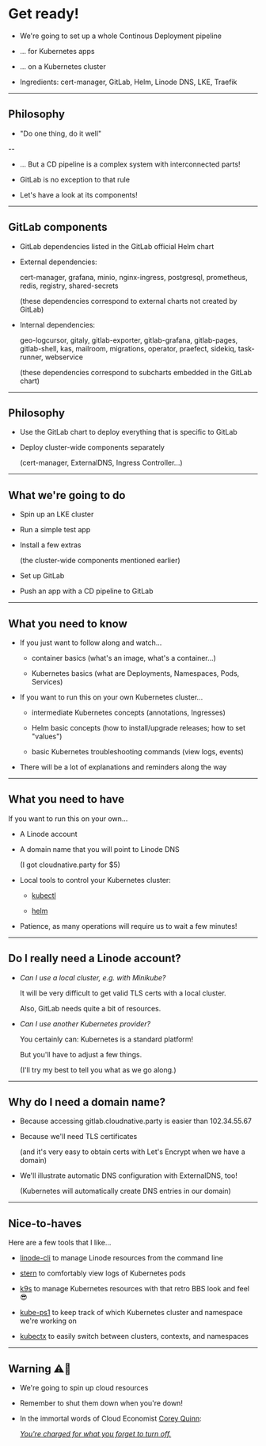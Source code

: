 # Get ready!

- We're going to set up a whole Continous Deployment pipeline

- ... for Kubernetes apps

- ... on a Kubernetes cluster

- Ingredients: cert-manager, GitLab, Helm, Linode DNS, LKE, Traefik

---

## Philosophy

- "Do one thing, do it well"

--

- ... But a CD pipeline is a complex system with interconnected parts!

- GitLab is no exception to that rule

- Let's have a look at its components!

---

## GitLab components

- GitLab dependencies listed in the GitLab official Helm chart

- External dependencies:

  cert-manager, grafana, minio, nginx-ingress, postgresql, prometheus,
  redis, registry, shared-secrets

  (these dependencies correspond to external charts not created by GitLab)

- Internal dependencies:

  geo-logcursor, gitaly, gitlab-exporter, gitlab-grafana, gitlab-pages,
  gitlab-shell, kas, mailroom, migrations, operator, praefect, sidekiq,
  task-runner, webservice

  (these dependencies correspond to subcharts embedded in the GitLab chart)

---

## Philosophy

- Use the GitLab chart to deploy everything that is specific to GitLab

- Deploy cluster-wide components separately

  (cert-manager, ExternalDNS, Ingress Controller...)

---

## What we're going to do

- Spin up an LKE cluster

- Run a simple test app

- Install a few extras

  (the cluster-wide components mentioned earlier)

- Set up GitLab

- Push an app with a CD pipeline to GitLab

---

## What you need to know

- If you just want to follow along and watch...

  - container basics (what's an image, what's a container...)

  - Kubernetes basics (what are Deployments, Namespaces, Pods, Services)

- If you want to run this on your own Kubernetes cluster...

  - intermediate Kubernetes concepts (annotations, Ingresses)

  - Helm basic concepts (how to install/upgrade releases; how to set "values")

  - basic Kubernetes troubleshooting commands (view logs, events)

- There will be a lot of explanations and reminders along the way

---

## What you need to have

If you want to run this on your own...

- A Linode account

- A domain name that you will point to Linode DNS

  (I got cloudnative.party for $5)

- Local tools to control your Kubernetes cluster:

  - [kubectl](https://kubernetes.io/docs/tasks/tools/#kubectl)

  - [helm](https://helm.sh/docs/intro/install/)

- Patience, as many operations will require us to wait a few minutes!

---

## Do I really need a Linode account?

- *Can I use a local cluster, e.g. with Minikube?*

  It will be very difficult to get valid TLS certs with a local cluster.

  Also, GitLab needs quite a bit of resources.

- *Can I use another Kubernetes provider?*

  You certainly can: Kubernetes is a standard platform!

  But you'll have to adjust a few things.

  (I'll try my best to tell you what as we go along.)

---

## Why do I need a domain name?

- Because accessing gitlab.cloudnative.party is easier than 102.34.55.67

- Because we'll need TLS certificates

  (and it's very easy to obtain certs with Let's Encrypt when we have a domain)

- We'll illustrate automatic DNS configuration with ExternalDNS, too!

  (Kubernetes will automatically create DNS entries in our domain)

---

## Nice-to-haves

Here are a few tools that I like...

- [linode-cli](https://github.com/linode/linode-cli#installation)
  to manage Linode resources from the command line

- [stern](https://github.com/stern/stern)
  to comfortably view logs of Kubernetes pods

- [k9s](https://k9scli.io/topics/install/)
  to manage Kubernetes resources with that retro BBS look and feel 😎

- [kube-ps1](https://github.com/jonmosco/kube-ps1)
  to keep track of which Kubernetes cluster and namespace we're working on

- [kubectx](https://github.com/ahmetb/kubectx)
  to easily switch between clusters, contexts, and namespaces

---

## Warning ⚠️💸

- We're going to spin up cloud resources

- Remember to shut them down when you're down!

- In the immortal words of Cloud Economist [Corey Quinn](https://twitter.com/QuinnyPig):

  *[You're charged for what you forget to turn off.](https://www.theregister.com/2020/09/03/cloud_control_costs/)*
